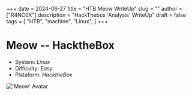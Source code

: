 +++
date = 2024-06-27
title = "HTB Meow WriteUp"
slug = ""
author = ["R4NC0X"]
description = "HackThebox 'Analysis' WriteUp"
draft = false
tags = [
    "HTB",
    "machine",
    "Linux",
]
+++

# Meow -- HacktheBox

- System: _Linux_
- Difficulty: _Easy_
- Plataform: _HacktheBox_

!['Meow' Avatar](/images/Meow.webp)

